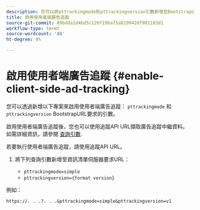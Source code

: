 ```yaml
---
description: 您可以將pttrackingmode和pttrackingversion引數新增至BootstrapURL請求，以啟用使用者端廣告追蹤。
title: 啟用使用者端廣告追蹤
source-git-commit: 89bdda1d4bd5c126f19ba75a819942df901183d1
workflow-type: tm+mt
source-wordcount: '88'
ht-degree: 0%

---
```



# 啟用使用者端廣告追蹤 {#enable-client-side-ad-tracking}

您可以透過新增以下專案來啟用使用者端廣告追蹤： `pttrackingmode` 和 `pttrackingversion` BootstrapURL要求的引數。

啟用使用者端廣告追蹤後，您也可以使用追蹤API URL擷取廣告追蹤中繼資料。 如需詳細資訊，請參閱 [查詢引數](/help/primetime-ad-insertion/~old-msapi-topics/ms-at-effectiveness/notvsdk-csat-ms-interface.md).

若要執行使用者端廣告追蹤，請使用追蹤API URL。

1. 將下列查詢引數新增至資訊清單伺服器要求URL：

   * `pttrackingmode=simple`
   * `pttrackingversion={format version}`

例如：

```URL
https://. . .?. . .&pttrackingmode=simple&pttrackingversion=v1
```
